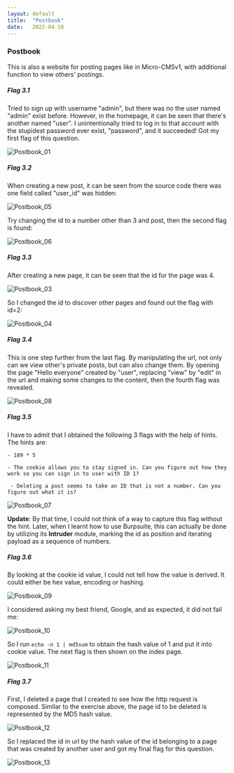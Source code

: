 ```yaml
---
layout: default
title:  "Postbook"
date:   2022-04-10
---
```


### Postbook

This is also a website for posting pages like in Micro-CMSv1, with additional function to view others' postings.

##### Flag 3.1

Tried to sign up with username "admin", but there was no the user named "admin" exist before. However, in the homepage, it can be seen that there's another named "user". I unintentionally tried to log in to that account with the stupidest password ever exist, "password", and it succeeded! Got my first flag of this question.

![Postbook_01](/assets/Postbook_01.png)

##### Flag 3.2

When creating a new post, it can be seen from the source code there was one field called "user_id" was hidden:

![Postbook_05](/assets/Postbook_05.png)

Try changing the id to a number other than 3 and post, then the second flag is found:

![Postbook_06](/assets/Postbook_06.png)

##### Flag 3.3

After creating a new page, it can be seen that the id for the page was 4. 

![Postbook_03](/assets/Postbook_03.png)

So I changed the id to discover other pages and found out the flag with id=2:

![Postbook_04](/assets/Postbook_04.png)

##### Flag 3.4

This is one step further from the last flag. By manipulating the url, not only can we view other's private posts, but can also change them. By opening the page "Hello everyone" created by "user", replacing "view" by "edit" in the url and making some changes to the content, then the fourth flag was revealed.

![Postbook_08](/assets/Postbook_08.png)


##### Flag 3.5

I have to admit that I obtained the following 3 flags with the help of hints. The hints are:

```
- 189 * 5

- The cookie allows you to stay signed in. Can you figure out how they work so you can sign in to user with ID 1?

 - Deleting a post seems to take an ID that is not a number. Can you figure out what it is?
```

![Postbook_07](/assets/Postbook_07.png)

**Update**: By that time, I could not think of a way to capture this flag without the hint. Later, when I learnt how to use Burpsuite, this can actually be done by utilizing its **Intruder** module, marking the id as position and iterating payload as a sequence of numbers.

##### Flag 3.6

By looking at the cookie id value, I could not tell how the value is derived. It could either be hex value, encoding or hashing. 

![Postbook_09](/assets/Postbook_09.png)

I considered asking my best friend, Google, and as expected, it did not fail me:

![Postbook_10](/assets/Postbook_10.png)

So I run `echo -n 1 | md5sum` to obtain the hash value of 1 and put it into cookie value. The next flag is then shown on the index page.

![Postbook_11](/assets/Postbook_11.png)


##### Flag 3.7

First, I deleted a page that I created to see how the http request is composed. Similar to the exercise above, the page id to be deleted is represented by the MD5 hash value.

![Postbook_12](/assets/Postbook_12.png)

So I replaced the id in url by the hash value of the id belonging to a page that was created by another user and got my final flag for this question.

![Postbook_13](/assets/Postbook_13.png)